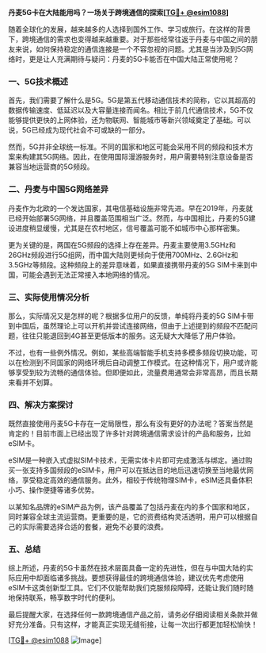 **丹麦5G卡在大陆能用吗？一场关于跨境通信的探索[[TG💪+ @esim1088](https://t.me/s/esim1088)]**

随着全球化的发展，越来越多的人选择到国外工作、学习或旅行。在这样的背景下，跨境通信的需求也变得越来越重要。对于那些经常往返于丹麦与中国之间的朋友来说，如何保持稳定的通信连接是一个不容忽视的问题。尤其是当涉及到5G网络时，更是让人充满期待与疑问：丹麦的5G卡能否在中国大陆正常使用呢？

### 一、5G技术概述

首先，我们需要了解什么是5G。5G是第五代移动通信技术的简称，它以其超高的数据传输速度、低延迟以及大容量连接而闻名。相比于前几代通信技术，5G不仅能够提供更快的上网体验，还为物联网、智能城市等新兴领域奠定了基础。可以说，5G已经成为现代社会不可或缺的一部分。

然而，5G并非全球统一标准。不同的国家和地区可能会采用不同的频段和技术方案来构建其5G网络。因此，在使用国际漫游服务时，用户需要特别注意设备是否兼容当地运营商的5G频段。

### 二、丹麦与中国5G网络差异

丹麦作为北欧的一个发达国家，其电信基础设施非常先进。早在2019年，丹麦就已经开始部署5G网络，并且覆盖范围相当广泛。然而，与中国相比，丹麦的5G建设进度稍显缓慢，尤其是在农村地区，信号覆盖可能不如城市中心那样密集。

更为关键的是，两国在5G频段的选择上存在差异。丹麦主要使用3.5GHz和26GHz频段进行5G组网，而中国大陆则更倾向于使用700MHz、2.6GHz和3.5GHz等频段。这种频段上的差异意味着，如果直接携带丹麦的5G SIM卡来到中国，可能会遇到无法正常接入本地网络的情况。

### 三、实际使用情况分析

那么，实际情况又是怎样的呢？根据多位用户的反馈，单纯将丹麦的5G SIM卡带到中国后，虽然理论上可以开机并尝试连接网络，但由于上述提到的频段不匹配问题，往往只能退回到4G甚至更低版本的服务。这无疑大大降低了用户体验。

不过，也有一些例外情况。例如，某些高端智能手机支持多模多频段切换功能，可以在检测到不同国家的网络环境后自动调整工作模式。在这种情况下，用户或许能够享受到较为流畅的通信体验。但即便如此，流量费用通常会非常高昂，而且长期来看并不划算。

### 四、解决方案探讨

既然直接使用丹麦5G卡存在一定局限性，那么有没有更好的办法呢？答案当然是肯定的！目前市面上已经出现了许多针对跨境通信需求设计的产品和服务，比如eSIM卡。

eSIM是一种嵌入式虚拟SIM卡技术，无需实体卡片即可完成激活与绑定。通过购买一张支持多国频段的eSIM卡，用户可以在抵达目的地后迅速切换至当地最优网络，享受稳定高效的通信服务。此外，相较于传统物理SIM卡，eSIM还具备体积小巧、操作便捷等诸多优势。

以某知名品牌的eSIM产品为例，该产品覆盖了包括丹麦在内的多个国家和地区，同时兼容全球主流运营商。更重要的是，它的资费结构灵活透明，用户可以根据自己的实际需要选择合适的套餐，避免不必要的浪费。

### 五、总结

综上所述，丹麦的5G卡虽然在技术层面具备一定的先进性，但在与中国大陆的实际应用中却面临诸多挑战。要想获得最佳的跨境通信体验，建议优先考虑使用eSIM卡这类创新型工具。它们不仅能帮助我们克服频段障碍，还能让我们随时随地保持联系，畅享数字时代的便利。

最后提醒大家，在选择任何一款跨境通信产品之前，请务必仔细阅读相关条款并做好充分准备。只有这样，才能真正实现无缝衔接，让每一次出行都更加轻松愉快！

[[TG💪+ @esim1088](https://t.me/s/esim1088) ![Image](https://i.postimg.cc/4NQfJmqS/Snipaste-2025-05-13-00-14-12.png)]